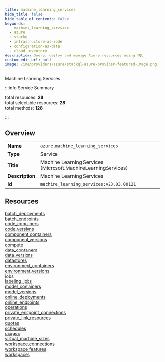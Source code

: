 ```yaml
---
title: machine_learning_services
hide_title: false
hide_table_of_contents: false
keywords:
  - machine_learning_services
  - azure
  - stackql
  - infrastructure-as-code
  - configuration-as-data
  - cloud inventory
description: Query, deploy and manage Azure resources using SQL
custom_edit_url: null
image: /img/providers/azure/stackql-azure-provider-featured-image.png
---
```

Machine Learning Services  
    
:::info Service Summary

<div class="row">
<div class="providerDocColumn">
<span>total resources:&nbsp;<b>28</b></span><br />
<span>total selectable resources:&nbsp;<b>28</b></span><br />
<span>total methods:&nbsp;<b>128</b></span><br />
</div>
</div>

:::

## Overview
<table><tbody>
<tr><td><b>Name</b></td><td><code>azure.machine_learning_services</code></td></tr>
<tr><td><b>Type</b></td><td>Service</td></tr>
<tr><td><b>Title</b></td><td>Machine Learning Services (Microsoft.MachineLearningServices)</td></tr>
<tr><td><b>Description</b></td><td>Machine Learning Services</td></tr>
<tr><td><b>Id</b></td><td><code>machine_learning_services:v23.03.00121</code></td></tr>
</tbody></table>

## Resources
<div class="row">
<div class="providerDocColumn">
<a href="/providers/azure/machine_learning_services/batch_deployments/">batch_deployments</a><br />
<a href="/providers/azure/machine_learning_services/batch_endpoints/">batch_endpoints</a><br />
<a href="/providers/azure/machine_learning_services/code_containers/">code_containers</a><br />
<a href="/providers/azure/machine_learning_services/code_versions/">code_versions</a><br />
<a href="/providers/azure/machine_learning_services/component_containers/">component_containers</a><br />
<a href="/providers/azure/machine_learning_services/component_versions/">component_versions</a><br />
<a href="/providers/azure/machine_learning_services/compute/">compute</a><br />
<a href="/providers/azure/machine_learning_services/data_containers/">data_containers</a><br />
<a href="/providers/azure/machine_learning_services/data_versions/">data_versions</a><br />
<a href="/providers/azure/machine_learning_services/datastores/">datastores</a><br />
<a href="/providers/azure/machine_learning_services/environment_containers/">environment_containers</a><br />
<a href="/providers/azure/machine_learning_services/environment_versions/">environment_versions</a><br />
<a href="/providers/azure/machine_learning_services/jobs/">jobs</a><br />
<a href="/providers/azure/machine_learning_services/labeling_jobs/">labeling_jobs</a><br />
</div>
<div class="providerDocColumn">
<a href="/providers/azure/machine_learning_services/model_containers/">model_containers</a><br />
<a href="/providers/azure/machine_learning_services/model_versions/">model_versions</a><br />
<a href="/providers/azure/machine_learning_services/online_deployments/">online_deployments</a><br />
<a href="/providers/azure/machine_learning_services/online_endpoints/">online_endpoints</a><br />
<a href="/providers/azure/machine_learning_services/operations/">operations</a><br />
<a href="/providers/azure/machine_learning_services/private_endpoint_connections/">private_endpoint_connections</a><br />
<a href="/providers/azure/machine_learning_services/private_link_resources/">private_link_resources</a><br />
<a href="/providers/azure/machine_learning_services/quotas/">quotas</a><br />
<a href="/providers/azure/machine_learning_services/schedules/">schedules</a><br />
<a href="/providers/azure/machine_learning_services/usages/">usages</a><br />
<a href="/providers/azure/machine_learning_services/virtual_machine_sizes/">virtual_machine_sizes</a><br />
<a href="/providers/azure/machine_learning_services/workspace_connections/">workspace_connections</a><br />
<a href="/providers/azure/machine_learning_services/workspace_features/">workspace_features</a><br />
<a href="/providers/azure/machine_learning_services/workspaces/">workspaces</a><br />
</div>
</div>
